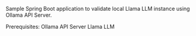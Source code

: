 Sample Spring Boot application to validate local Llama LLM instance using Ollama API Server.

Prerequisites:
Ollama API Server
Llama LLM
